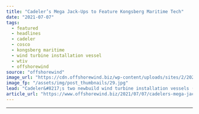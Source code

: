 ```yaml
---
title: "Cadeler’s Mega Jack-Ups to Feature Kongsberg Maritime Tech"
date: "2021-07-07"
tags: 
  - featured
  - headlines
  - cadeler
  - cosco
  - kongsberg maritime
  - wind turbine installation vessel
  - wtiv
  - offshorewind
source: "offshorewind"
image_url: "https://cdn.offshorewind.biz/wp-content/uploads/sites/2/2021/06/30162503/x_class-vessels_-Cadeler.jpg"
image_fp: "/assets/img/post_thumbnails/29.jpg"
lead: "Cadeler&#8217;s two newbuild wind turbine installation vessels (WTIVs) will feature Kongsberg Maritime&#8217;s WTIV technology."
article_url: "https://www.offshorewind.biz/2021/07/07/cadelers-mega-jack-ups-to-feature-kongsberg-maritime-tech/"
---
```


---

